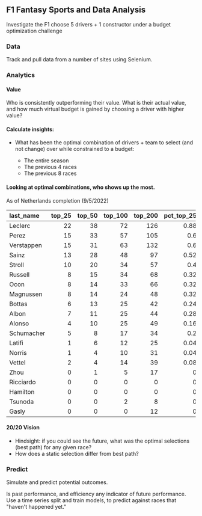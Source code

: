## F1 Fantasy Sports and Data Analysis

Investigate the F1 choose 5 drivers + 1 constructor under a budget optimization challenge

### Data

Track and pull data from a number of sites using Selenium.

### Analytics

#### Value

Who is consistently outperforming their value.  What is their actual value, and how much virtual budget is gained by choosing a driver with higher value?

#### Calculate insights:

* What has been the optimal combination of drivers + team to select (and not change) over while constrained to a budget:

  * The entire season
  * The previous 4 races
  * The previous 8 races

#### Looking at optimal combinations, who shows up the most.

As of Netherlands completion (9/5/2022)

| last_name   |   top_25 |   top_50 |   top_100 |   top_200 |   pct_top_25 |   pct_top_50 |   pct_top_100 |   pct_top_200 |
|:------------|---------:|---------:|----------:|----------:|-------------:|-------------:|--------------:|--------------:|
| Leclerc     |       22 |       38 |        72 |       126 |         0.88 |         0.76 |          0.72 |         0.63  |
| Perez       |       15 |       33 |        57 |       105 |         0.6  |         0.66 |          0.57 |         0.525 |
| Verstappen  |       15 |       31 |        63 |       132 |         0.6  |         0.62 |          0.63 |         0.66  |
| Sainz       |       13 |       28 |        48 |        97 |         0.52 |         0.56 |          0.48 |         0.485 |
| Stroll      |       10 |       20 |        34 |        57 |         0.4  |         0.4  |          0.34 |         0.285 |
| Russell     |        8 |       15 |        34 |        68 |         0.32 |         0.3  |          0.34 |         0.34  |
| Ocon        |        8 |       14 |        33 |        66 |         0.32 |         0.28 |          0.33 |         0.33  |
| Magnussen   |        8 |       14 |        24 |        48 |         0.32 |         0.28 |          0.24 |         0.24  |
| Bottas      |        6 |       13 |        25 |        42 |         0.24 |         0.26 |          0.25 |         0.21  |
| Albon       |        7 |       11 |        25 |        44 |         0.28 |         0.22 |          0.25 |         0.22  |
| Alonso      |        4 |       10 |        25 |        49 |         0.16 |         0.2  |          0.25 |         0.245 |
| Schumacher  |        5 |        8 |        17 |        34 |         0.2  |         0.16 |          0.17 |         0.17  |
| Latifi      |        1 |        6 |        12 |        25 |         0.04 |         0.12 |          0.12 |         0.125 |
| Norris      |        1 |        4 |        10 |        31 |         0.04 |         0.08 |          0.1  |         0.155 |
| Vettel      |        2 |        4 |        14 |        39 |         0.08 |         0.08 |          0.14 |         0.195 |
| Zhou        |        0 |        1 |         5 |        17 |         0    |         0.02 |          0.05 |         0.085 |
| Ricciardo   |        0 |        0 |         0 |         0 |         0    |         0    |          0    |         0     |
| Hamilton    |        0 |        0 |         0 |         0 |         0    |         0    |          0    |         0     |
| Tsunoda     |        0 |        0 |         2 |         8 |         0    |         0    |          0.02 |         0.04  |
| Gasly       |        0 |        0 |         0 |        12 |         0    |         0    |          0    |         0.06  |


#### 20/20 Vision
* Hindsight: if you could see the future, what was the optimal selections (best path) for any given race?
* How does a static selection differ from best path?

### Predict

Simulate and predict potential outcomes.

Is past performance, and efficiency any indicator of future performance.  Use a time series split and train models, to predict against races that "haven't happened yet."
